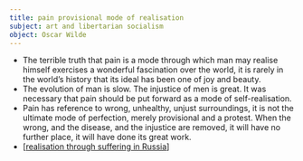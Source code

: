 ```yaml
---
title: pain provisional mode of realisation
subject: art and libertarian socialism
object: Oscar Wilde
--- 
```

- The terrible truth that pain is a mode through which man may realise himself exercises a wonderful fascination over the world, it is rarely in the world’s history that its ideal has been one of joy and beauty. 
- The evolution of man is slow. The injustice of men is great. It was necessary that pain should be put forward as a mode of self-realisation. 
- Pain has reference to wrong, unhealthy, unjust surroundings, it is not the ultimate mode of perfection, merely provisional and a protest. When the wrong, and the disease, and the injustice are removed, it will have no further place, it will have done its great work.
- [[realisation through suffering in Russia]]


[//begin]: # "Autogenerated link references for markdown compatibility"
[realisation through suffering in Russia]: realisation-through-suffering-in-Russia "realisation through suffering in Russia"
[//end]: # "Autogenerated link references"